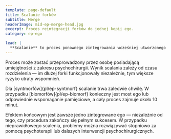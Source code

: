 ```yaml
---
template: page-default
title: Scalanie forków
subtitle: Merge
headerImage: mid-ep-merge-head.jpg
excerpt: Proces reintegracji forków do jednej kopii ego.
category: ep-ego

lead: |
  **Scalanie** to proces ponownego zintegrowania wcześniej utworzonego [forka]{pl/ep-fork} z [ego]{pl/ep-ego}, z którego pochodzi. Scalanie przeprowadza się na świadomych ego i/lub forkach, łącząc je w jedną, wspólną jaźń. Proces ten nie jest trudny, jeśli oba byty były rozdzielone przez krótki czas. Im dłużej trwa rozdzielenie, tym bardziej obciążające psychicznie staje się scalanie.
---
```

Proces może zostać przeprowadzony przez osobę posiadającą umiejętności z zakresu psychochirurgii. Wynik scalania zależy od czasu rozdzielenia — im dłużej forki funkcjonowały niezależnie, tym większe ryzyko utraty wspomnień.

Dla [syntmorfów]{pl/ep-syntmorf} scalanie trwa zaledwie chwilę. W przypadku [biomorfów]{pl/ep-biomorf} konieczny jest most ego lub odpowiednie wspomaganie pamięciowe, a cały proces zajmuje około 10 minut.

Efektem końcowym jest zawsze jedno zintegrowane ego — niezależnie od tego, czy procedura zakończy się pełnym sukcesem. W przypadku nieprawidłowego scalenia, problemy można rozwiązywać stopniowo za pomocą psychoterapii lub dalszych interwencji psychochirurgicznych.

